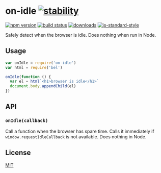 # on-idle [![stability][0]][1]
[![npm version][2]][3] [![build status][4]][5]
[![downloads][8]][9] [![js-standard-style][10]][11]

Safely detect when the browser is idle. Does nothing when run in Node.

## Usage
```js
var onIdle = require('on-idle')
var html = require('bel')

onIdle(function () {
  var el = html`<h1>browser is idle</h1>`
  document.body.appendChild(el)
})
```

## API
### `onIdle(callback)`
Call a function when the browser has spare time. Calls it immediately if
`window.requestIdleCallback` is not available. Does nothing in Node.

## License
[MIT](https://tldrlegal.com/license/mit-license)

[0]: https://img.shields.io/badge/stability-experimental-orange.svg?style=flat-square
[1]: https://nodejs.org/api/documentation.html#documentation_stability_index
[2]: https://img.shields.io/npm/v/on-idle.svg?style=flat-square
[3]: https://npmjs.org/package/on-idle
[4]: https://img.shields.io/travis/yoshuawuyts/on-idle/master.svg?style=flat-square
[5]: https://travis-ci.org/yoshuawuyts/on-idle
[6]: https://img.shields.io/codecov/c/github/yoshuawuyts/on-idle/master.svg?style=flat-square
[7]: https://codecov.io/github/yoshuawuyts/on-idle
[8]: http://img.shields.io/npm/dm/on-idle.svg?style=flat-square
[9]: https://npmjs.org/package/on-idle
[10]: https://img.shields.io/badge/code%20style-standard-brightgreen.svg?style=flat-square
[11]: https://github.com/feross/standard

